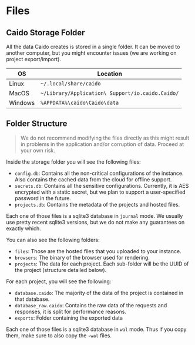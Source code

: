 # Files

## Caido Storage Folder

All the data Caido creates is stored in a single folder.
It can be moved to another computer, but you might encounter issues (we are working on project export/import).

| OS      | Location                                         |
| ------- | ------------------------------------------------ |
| Linux   | `~/.local/share/caido`                           |
| MacOS   | `~/Library/Application\ Support/io.caido.Caido/` |
| Windows | `%APPDATA%\caido\Caido\data`                     |

## Folder Structure

> We do not recommend modifying the files directly as this might result in problems in the application and/or corruption of data. Proceed at your own risk.

Inside the storage folder you will see the following files:

- `config.db`: Contains all the non-critical configurations of the instance. Also contains the cached data from the cloud for offline support.
- `secrets.db`: Contains all the sensitive configurations. Currently, it is AES encrypted with a static secret, but we plan to support a user-specified password in the future.
- `projects.db`: Contains the metadata of the projects and hosted files.

Each one of those files is a sqlite3 database in `journal` mode. We usually use pretty recent sqlite3 versions, but we do not make any guarantees on exactly which.

You can also see the following folders:

- `files`: Those are the hosted files that you uploaded to your instance.
- `browsers`: The binary of the browser used for rendering.
- `projects`: The data for each project. Each sub-folder will be the UUID of the project (structure detailed below).

For each project, you will see the following:

- `database.caido`: The majority of the data of the project is contained in that database.
- `database_raw.caido`: Contains the raw data of the requests and responses, it is split for performance reasons.
- `exports`: Folder containing the exported data

Each one of those files is a sqlite3 database in `wal` mode. Thus if you copy them, make sure to also copy the `-wal` files.
